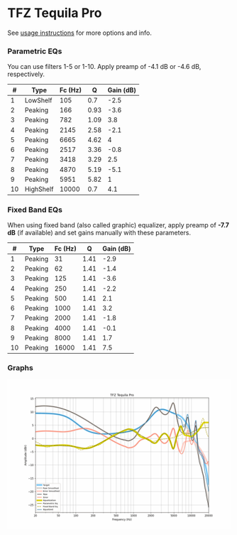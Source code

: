 # TFZ Tequila Pro
See [usage instructions](https://github.com/jaakkopasanen/AutoEq#usage) for more options and info.

### Parametric EQs
You can use filters 1-5 or 1-10. Apply preamp of -4.1 dB or -4.6 dB, respectively.

|   # | Type      |   Fc (Hz) |    Q |   Gain (dB) |
|-----|-----------|-----------|------|-------------|
|   1 | LowShelf  |       105 | 0.7  |        -2.5 |
|   2 | Peaking   |       166 | 0.93 |        -3.6 |
|   3 | Peaking   |       782 | 1.09 |         3.8 |
|   4 | Peaking   |      2145 | 2.58 |        -2.1 |
|   5 | Peaking   |      6665 | 4.62 |         4   |
|   6 | Peaking   |      2517 | 3.36 |        -0.8 |
|   7 | Peaking   |      3418 | 3.29 |         2.5 |
|   8 | Peaking   |      4870 | 5.19 |        -5.1 |
|   9 | Peaking   |      5951 | 5.82 |         1   |
|  10 | HighShelf |     10000 | 0.7  |         4.1 |

### Fixed Band EQs
When using fixed band (also called graphic) equalizer, apply preamp of **-7.7 dB** (if available) and set gains manually with these parameters.

|   # | Type    |   Fc (Hz) |    Q |   Gain (dB) |
|-----|---------|-----------|------|-------------|
|   1 | Peaking |        31 | 1.41 |        -2.9 |
|   2 | Peaking |        62 | 1.41 |        -1.4 |
|   3 | Peaking |       125 | 1.41 |        -3.6 |
|   4 | Peaking |       250 | 1.41 |        -2.2 |
|   5 | Peaking |       500 | 1.41 |         2.1 |
|   6 | Peaking |      1000 | 1.41 |         3.2 |
|   7 | Peaking |      2000 | 1.41 |        -1.8 |
|   8 | Peaking |      4000 | 1.41 |        -0.1 |
|   9 | Peaking |      8000 | 1.41 |         1.7 |
|  10 | Peaking |     16000 | 1.41 |         7.5 |

### Graphs
![](./TFZ%20Tequila%20Pro.png)
